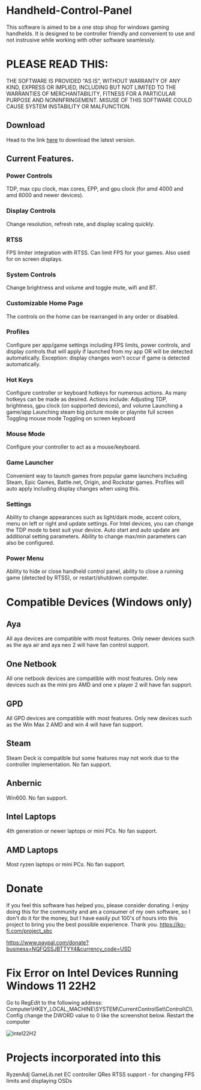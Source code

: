 # Handheld-Control-Panel

This software is aimed to be a one stop shop for windows gaming handhelds. It is designed to be controller friendly and convenient to use and not instrusive while working with other software seamlessly. 

# PLEASE READ THIS:
THE SOFTWARE IS PROVIDED “AS IS”, WITHOUT WARRANTY OF ANY KIND, EXPRESS OR IMPLIED, INCLUDING BUT NOT LIMITED TO THE WARRANTIES OF MERCHANTABILITY, FITNESS FOR A PARTICULAR PURPOSE AND NONINFRINGEMENT. MISUSE OF THIS SOFTWARE COULD CAUSE SYSTEM INSTABILITY OR MALFUNCTION.

## Download
Head to the link [here](https://github.com/project-sbc/Handheld-Control-Panel/releases) to download the latest version.

## Current Features.
### Power Controls
TDP, max cpu clock, max cores, EPP, and gpu clock (for amd 4000 and amd 6000 and newer devices).

### Display Controls
Change resolution, refresh rate, and display scaling quickly.

### RTSS
FPS limiter integration with RTSS. Can limit FPS for your games. Also used for on screen displays.

### System Controls
Change brightness and volume and toggle mute, wifi and BT.

### Customizable Home Page
The controls on the home can be rearranged in any order or disabled.

### Profiles
Configure per app/game settings including FPS limits, power controls, and display controls that will apply if launched from my app OR will be detected automatically. Exception: display changes won't occur if game is detected automatically.

### Hot Keys
Configure controller or keyboard hotkeys for numerous actions. As many hotkeys can be made as desired. Actions include:
Adjusting TDP, brightness, gpu clock (on supported devices), and volume
Launching a game/app
Launching steam big picture mode or playnite full screen
Toggling mouse mode
Toggling on screen keyboard

### Mouse Mode
Configure your controller to act as a mouse/keyboard. 

### Game Launcher
Convenient way to launch games from popular game launchers including Steam, Epic Games, Battle.net, Origin, and Rockstar games. Profiles will auto apply including display changes when using this.

### Settings
Ability to change appearances such as light/dark mode, accent colors, menu on left or right and update settings. For Intel devices, you can change the TDP mode to best suit your device. Auto start and auto update are additional setting parameters. Ability to change max/min parameters can also be configured.

### Power Menu
Ability to hide or close handheld control panel, ability to close a running game (detected by RTSS), or restart/shutdown computer.

# Compatible Devices (Windows only)
## Aya
All aya devices are compatible with most features. Only newer devices such as the aya air and aya neo 2 will have fan control support.

## One Netbook
All one netbook devices are compatible with most features. Only new devices such as the mini pro AMD and one x player 2 will have fan support.

## GPD
All GPD devices are compatible with most features. Only new devices such as the Win Max 2 AMD and win 4 will have fan support.

## Steam
Steam Deck is compatible but some features may not work due to the controller implementation. No fan support.

## Anbernic
Win600. No fan support.

## Intel Laptops
4th generation or newer laptops or mini PCs. No fan support.

## AMD Laptops
Most ryzen laptops or mini PCs. No fan support.

# Donate
If you feel this software has helped you, please consider donating. I enjoy doing this for the community and am a consumer of my own software, so I don't do it for the money, but I have easily put 100's of hours into this project to bring you the best possible experience. Thank you.
https://ko-fi.com/project_sbc

https://www.paypal.com/donate?business=NQFQSSJBTTYY4&currency_code=USD

# Fix Error on Intel Devices Running Windows 11 22H2

Go to RegEdit to the following address:  Computer\HKEY_LOCAL_MACHINE\SYSTEM\CurrentControlSet\Control\CI\Config
change the DWORD value to 0 like the screenshot below.
Restart the computer

![Intel22H2](https://github.com/project-sbc/Power-Control-Panel-v2/blob/master/Intel%2022H2%20driver%20fix.jpg?raw=true "Intel 22H2 fix")

# Projects incorporated into this
RyzenAdj
GameLib.net
EC controller
QRes
RTSS support - for changing FPS limits and displaying OSDs
